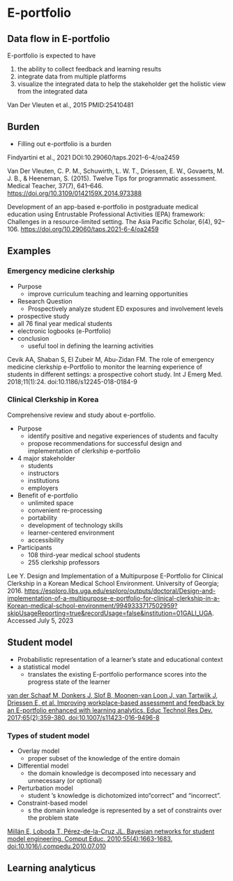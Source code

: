 # E-portfolio

## Data flow in E-portfolio

E-portfolio is expected to have 

1. the ability to collect feedback and learning results
2. integrate data from multiple platforms
3. visualize the integrated data to help the stakeholder get the holistic view from the integrated data

Van Der Vleuten et al., 2015 PMID:25410481

## Burden

- Filling out e-portfolio is a burden

Findyartini et al., 2021 DOI:10.29060/taps.2021-6-4/oa2459


Van Der Vleuten, C. P. M., Schuwirth, L. W. T., Driessen, E. W., Govaerts, M. J. B., & Heeneman, S. (2015). Twelve Tips for programmatic assessment. Medical Teacher, 37(7), 641–646. https://doi.org/10.3109/0142159X.2014.973388

Development of an app-based e-portfolio in postgraduate medical education using Entrustable Professional Activities (EPA) framework: Challenges in a resource-limited setting. The Asia Pacific Scholar, 6(4), 92–106. https://doi.org/10.29060/taps.2021-6-4/oa2459

## Examples

### Emergency medicine clerkship

- Purpose
  - improve curriculum teaching and learning opportunities
- Research Question
  - Prospectively analyze student
ED exposures and involvement levels
- prospective study
- all 76 final year medical students
- electronic logbooks (e-Portfolio)
- conclusion
  - useful tool in defining the learning activities


Cevik AA, Shaban S, El Zubeir M, Abu-Zidan FM. The role of emergency medicine clerkship e-Portfolio to monitor the learning experience of students in different settings: a prospective cohort study. Int J Emerg Med. 2018;11(1):24. doi:10.1186/s12245-018-0184-9

### Clinical Clerkship in Korea

Comprehensive review and study about e-portfolio.

- Purpose
  - identify positive and negative experiences of students and faculty
  - propose recommendations for successful design and implementation of clerkship e-portfolio
- 4 major stakeholder
  - students
  - instructors
  - institutions
  - employers
- Benefit of e-portfolio
  - unlimited space
  - convenient re-processing
  - portability
  - development of technology skills
  - learner-centered environment
  - accessibility
- Participants
  - 108 third-year medical school students
  - 255 clerkship professors



Lee Y. Design and Implementation of a Multipurpose E-Portfolio for Clinical Clerkship in a Korean Medical School Environment. University of Georgia; 2016. https://esploro.libs.uga.edu/esploro/outputs/doctoral/Design-and-implementation-of-a-multipurpose-e-portfolio-for-clinical-clerkship-in-a-Korean-medical-school-environment/9949333717502959?skipUsageReporting=true&recordUsage=false&institution=01GALI_UGA. Accessed July 5, 2023

## Student model

- Probabilistic representation of a learner’s state and educational context
- a statistical model
  - translates the existing E-portfolio performance scores into the progress state of the learner

[van der Schaaf M, Donkers J, Slof B, Moonen-van Loon J, van Tartwijk J, Driessen E, et al. Improving workplace-based assessment and feedback by an E-portfolio enhanced with learning analytics. Educ Technol Res Dev. 2017;65(2):359-380. doi:10.1007/s11423-016-9496-8](https://drive.google.com/file/d/1MO8eoPtQA3NPsp7b_rXRUpFQLQxZ0yxf/view?usp=sharing)

### Types of student model

- Overlay model
  - proper subset of the knowledge of the entire domain
- Differential model
  - the domain knowledge is decomposed into necessary and unnecessary (or optional)
- Perturbation model
  - student ’s knowledge is dichotomized into“correct” and “incorrect”.
- Constraint-based model
  - s the domain knowledge is represented by a set of constraints over the problem state

[Millán E, Loboda T, Pérez-de-la-Cruz JL. Bayesian networks for student model engineering. Comput Educ. 2010;55(4):1663-1683. doi:10.1016/j.compedu.2010.07.010](https://drive.google.com/file/d/1F-THwsWw4X2bI33mrgnTsXHlSjcc_4RD/view?usp=sharing)

## Learning analyticus

